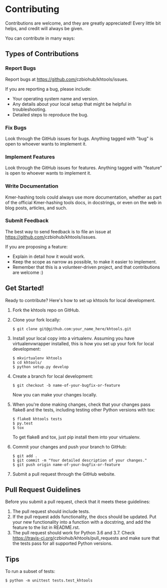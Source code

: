 Contributing
============

Contributions are welcome, and they are greatly appreciated! Every little bit helps, and credit will always be given.

You can contribute in many ways:

Types of Contributions
----------------------

### Report Bugs

Report bugs at <https://github.com/>czbiohub/khtools/issues.

If you are reporting a bug, please include:

-   Your operating system name and version.
-   Any details about your local setup that might be helpful in troubleshooting.
-   Detailed steps to reproduce the bug.

### Fix Bugs

Look through the GitHub issues for bugs. Anything tagged with "bug" is open to whoever wants to implement it.

### Implement Features

Look through the GitHub issues for features. Anything tagged with "feature" is open to whoever wants to implement it.

### Write Documentation

Kmer-hashing tools could always use more documentation, whether as
part of the official Kmer-hashing tools docs, in docstrings, or
even on the web in blog posts, articles, and such.

### Submit Feedback

The best way to send feedback is to file an issue at <https://github.com/>czbiohub/khtools/issues.

If you are proposing a feature:

-   Explain in detail how it would work.
-   Keep the scope as narrow as possible, to make it easier to implement.
-   Remember that this is a volunteer-driven project, and that contributions are welcome :)

Get Started!
------------

Ready to contribute? Here's how to set up khtools for
local development.

1.  Fork the khtools repo on GitHub.
2.  Clone your fork locally:

        $ git clone git@github.com:your_name_here/khtools.git

3.  Install your local copy into a virtualenv. Assuming you have virtualenvwrapper installed, this is how you set up your fork for local development:

        $ mkvirtualenv khtools
        $ cd khtools/
        $ python setup.py develop

4.  Create a branch for local development:

        $ git checkout -b name-of-your-bugfix-or-feature

    Now you can make your changes locally.

5.  When you're done making changes, check that your changes pass flake8 and the tests, including testing other Python versions with tox:

        $ flake8 khtools tests
        $ py.test
        $ tox

    To get flake8 and tox, just pip install them into your virtualenv.

6.  Commit your changes and push your branch to GitHub:

        $ git add .
        $ git commit -m "Your detailed description of your changes."
        $ git push origin name-of-your-bugfix-or-feature

7.  Submit a pull request through the GitHub website.

Pull Request Guidelines
-----------------------

Before you submit a pull request, check that it meets these guidelines:

1.  The pull request should include tests.
2.  If the pull request adds functionality, the docs should be updated. Put your new functionality into a function with a docstring, and add the feature to the list in README.rst.
3.  The pull request should work for Python 3.6 and 3.7. Check
    <https://travis-ci.org/>czbiohub/khtools/pull\_requests and make sure that the tests pass
    for all supported Python versions.

Tips
----

To run a subset of tests:

    $ python -m unittest tests.test_khtools
